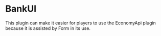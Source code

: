 # BankUI

This plugin can make it easier for players to use the EconomyApi plugin because it is assisted by Form in its use.
